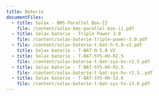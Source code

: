 ```yaml
---
title: Baterie
documentFiles:
  - title: Solax - BMS-Parallel Box-II
    file: /content/solax-bms-parallel-box-ii.pdf
  - title: Solax baterie - Triple Power 3.0
    file: /content/solax-baterie-triple-power-3.0.pdf
  - file: /content/solax-baterie-t-bat-h-5.8-v2.pdf
    title: Solax baterie - T-BAT H 5.8 V2
  - title: Solax baterie - T-BAT-SYS-HV-R2.5
    file: /content/solax-baterie-t-bat-sys-hv-r2.5.pdf
  - title: Solax baterie - T-BAT-SYS-HV-R2.5
    file: /content/solax-baterie-t-bat-sys-hv-r2.5..pdf
  - title: Solax baterie - T-BAT-SYS-HV-S3.6
    file: /content/solax-baterie-t-bat-sys-hv-s3.6.pdf
---
```

